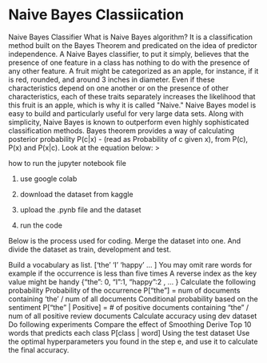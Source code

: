 # Naive Bayes Classiication
Naive Bayes Classifier
What is Naive Bayes algorithm?
It is a classification method built on the Bayes Theorem and predicated on the idea of predictor independence. A
Naive Bayes classifier, to put it simply, believes that the presence of one feature in a class has nothing to do
with the presence of any other feature.
A fruit might be categorized as an apple, for instance, if it is red, rounded, and around 3 inches in diameter. Even
if these characteristics depend on one another or on the presence of other characteristics, each of these traits
separately increases the likelihood that this fruit is an apple, which is why it is called "Naive."
Naive Bayes model is easy to build and particularly useful for very large data sets. Along with
simplicity, Naive Bayes is known to outperform even highly sophisticated classification methods.
Bayes theorem provides a way of calculating posterior probability P(c|x) - (read as Probability of c given x), from
P(c), P(x) and P(x|c). Look at the equation below: >

how to run the jupyter notebook file

1. use google colab

2. download the dataset from kaggle

3. upload the .pynb file and the dataset

4. run the code


Below is the process used for coding.
Merge the dataset into one. And divide the dataset as train, development and test. 

Build a vocabulary as list. 
[‘the’ ‘I’ ‘happy’ … ] 
You may omit rare words for example if the occurrence is less than five times
A reverse index as the key value might be handy
{“the”: 0, “I”:1, “happy”:2 , … }
Calculate the following probability
Probability of the occurrence
P[“the”] = num of documents containing ‘the’ / num of all documents
Conditional probability based on the sentiment
P[“the” | Positive]  = # of positive documents containing “the” / num of all positive review documents
Calculate accuracy using dev dataset  
Do following experiments
Compare the effect of Smoothing
Derive Top 10 words that predicts each class
P[class | word] 
Using the test dataset
Use the optimal hyperparameters you found in the step e, and use it to calculate the final accuracy. 
